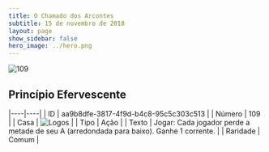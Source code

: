 ```yaml
---
title: O Chamado dos Arcontes
subtitle: 15 de novembro de 2018
layout: page
show_sidebar: false
hero_image: ../hero.png
---
```


![109](https://cdn.keyforgegame.com/media/card_front/pt/341_109_9382CVHW3F7H_pt.png)

## Princípio Efervescente

|----|----|
| ID | aa9b8dfe-3817-4f9d-b4c8-95c5c303c513 |
| Número | 109 |
| Casa | ![Logos](https://archonarcana.com/images/thumb/c/ce/Logos.png/22px-Logos.png "Logos") |
| Tipo | Ação |
| Texto | Jogar: Cada jogador perde a metade de seu A (arredondada para baixo). Ganhe 1 corrente. |
| Raridade | Comum |
